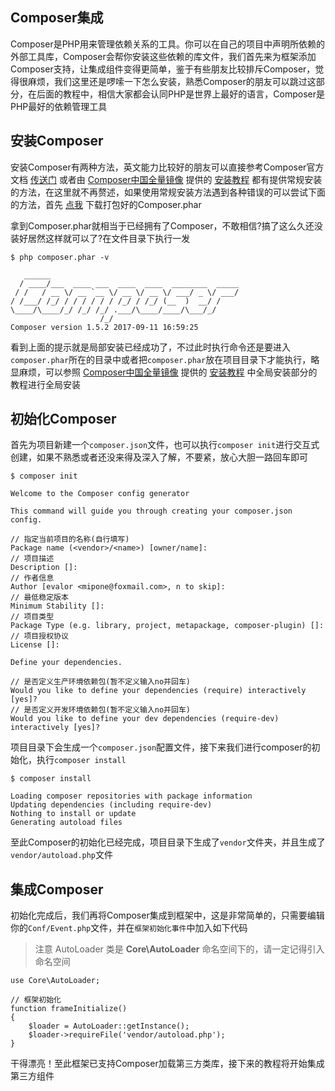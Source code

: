 Composer集成
------
Composer是PHP用来管理依赖关系的工具。你可以在自己的项目中声明所依赖的外部工具库，Composer会帮你安装这些依赖的库文件，我们首先来为框架添加Composer支持，让集成组件变得更简单，鉴于有些朋友比较排斥Composer，觉得很麻烦，我们这里还是啰嗦一下怎么安装，熟悉Composer的朋友可以跳过这部分，在后面的教程中，相信大家都会认同PHP是世界上最好的语言，Composer是PHP最好的依赖管理工具

安装Composer
------

安装Composer有两种方法，英文能力比较好的朋友可以直接参考Composer官方文档 [传送门](https://getcomposer.org/doc/00-intro.md#installation-linux-unix-osx) 或者由 [Composer中国全量镜像](https://pkg.phpcomposer.com/) 提供的 [安装教程](https://pkg.phpcomposer.com/#how-to-install-composer) 都有提供常规安装的方法，在这里就不再赘述，如果使用常规安装方法遇到各种错误的可以尝试下面的方法，首先 [点我](https://getcomposer.org/composer.phar) 下载打包好的Composer.phar

拿到Composer.phar就相当于已经拥有了Composer，不敢相信?搞了这么久还没装好居然这样就可以了?在文件目录下执行一发

```
$ php composer.phar -v

   ______
  / ____/___  ____ ___  ____  ____  ________  _____
 / /   / __ \/ __ `__ \/ __ \/ __ \/ ___/ _ \/ ___/
/ /___/ /_/ / / / / / / /_/ / /_/ (__  )  __/ /
\____/\____/_/ /_/ /_/ .___/\____/____/\___/_/
                    /_/
Composer version 1.5.2 2017-09-11 16:59:25

```

看到上面的提示就是局部安装已经成功了，不过此时执行命令还是要进入`composer.phar`所在的目录中或者把`composer.phar`放在项目目录下才能执行，略显麻烦，可以参照 [Composer中国全量镜像](https://pkg.phpcomposer.com/) 提供的 [安装教程](https://pkg.phpcomposer.com/#how-to-install-composer) 中全局安装部分的教程进行全局安装

初始化Composer
------
首先为项目新建一个`composer.json`文件，也可以执行`composer init`进行交互式创建，如果不熟悉或者还没来得及深入了解，不要紧，放心大胆一路回车即可

```
$ composer init

Welcome to the Composer config generator

This command will guide you through creating your composer.json config.

// 指定当前项目的名称(自行填写)
Package name (<vendor>/<name>) [owner/name]:
// 项目描述
Description []:
// 作者信息
Author [evalor <mipone@foxmail.com>, n to skip]:
// 最低稳定版本
Minimum Stability []:
// 项目类型
Package Type (e.g. library, project, metapackage, composer-plugin) []:
// 项目授权协议
License []:

Define your dependencies.

// 是否定义生产环境依赖包(暂不定义输入no并回车)
Would you like to define your dependencies (require) interactively [yes]?
// 是否定义开发环境依赖包(暂不定义输入no并回车)
Would you like to define your dev dependencies (require-dev) interactively [yes]?
```

项目目录下会生成一个`composer.json`配置文件，接下来我们进行composer的初始化，执行`composer install`

```
$ composer install

Loading composer repositories with package information
Updating dependencies (including require-dev)
Nothing to install or update
Generating autoload files
```

至此Composer的初始化已经完成，项目目录下生成了`vendor`文件夹，并且生成了`vendor/autoload.php`文件

集成Composer
------

初始化完成后，我们再将Composer集成到框架中，这是非常简单的，只需要编辑你的`Conf/Event.php`文件，并在`框架初始化事件`中加入如下代码

> 注意 AutoLoader 类是 **Core\AutoLoader** 命名空间下的，请一定记得引入命名空间

```
use Core\AutoLoader;

// 框架初始化
function frameInitialize()
{
	$loader = AutoLoader::getInstance();
	$loader->requireFile('vendor/autoload.php');
}
```

干得漂亮！至此框架已支持Composer加载第三方类库，接下来的教程将开始集成第三方组件